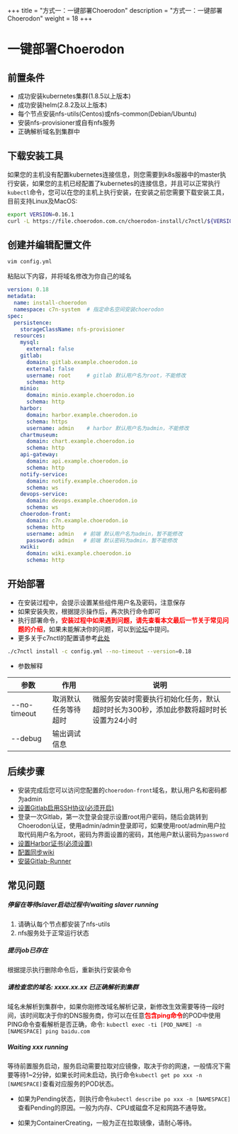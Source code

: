 +++
title = "方式一：一键部署Choerodon"
description = "方式一：一键部署Choerodon"
weight = 18
+++

# 一键部署Choerodon

## 前置条件

- 成功安装kubernetes集群(1.8.5以上版本)
- 成功安装helm(2.8.2及以上版本)
- 每个节点安装nfs-utils(Centos)或nfs-common(Debian/Ubuntu)
- 安装nfs-provisioner或自有nfs服务
- 正确解析域名到集群中

## 下载安装工具

如果您的主机没有配置kubernetes连接信息，则您需要到k8s服器中的master执行安装，如果您的主机已经配置了kubernetes的连接信息，并且可以正常执行`kubectl`命令，您可以在您的主机上执行安装，在安装之前您需要下载安装工具，目前支持Linux及MacOS:

```bash
export VERSION=0.16.1
curl -L https://file.choerodon.com.cn/choerodon-install/c7nctl/${VERSION}/c7nctl-${VERSION}-`uname -s`-amd64.tar.gz | tar -xz && cd c7nctl-${VERSION}
```

## 创建并编辑配置文件

```bash
vim config.yml
```

粘贴以下内容，并将域名修改为你自己的域名

```yml
version: 0.18
metadata:
  name: install-choerodon
  namespace: c7n-system  # 指定命名空间安装choerodon
spec:
  persistence:
    storageClassName: nfs-provisioner
  resources:
    mysql:
      external: false
    gitlab:
      domain: gitlab.example.choerodon.io
      external: false
      username: root     # gitlab 默认用户名为root，不能修改
      schema: http
    minio:
      domain: minio.example.choerodon.io
      schema: http
    harbor:
      domain: harbor.example.choerodon.io
      schema: https
      username: admin    # harbor 默认用户名为admin，不能修改
    chartmuseum:
      domain: chart.example.choerodon.io
      schema: http
    api-gateway:
      domain: api.example.choerodon.io
      schema: http
    notify-service:
      domain: notify.example.choerodon.io
      schema: ws
    devops-service:
      domain: devops.example.choerodon.io
      schema: ws
    choerodon-front:
      domain: c7n.example.choerodon.io
      schema: http
      username: admin   # 前端 默认用户名为admin，暂不能修改
      password: admin   # 前端 默认密码为admin，暂不能修改
    xwiki:
      domain: wiki.example.choerodon.io
      schema: http
```

## 开始部署

- 在安装过程中，会提示设置某些组件用户名及密码，注意保存
- 如果安装失败，根据提示操作后，再次执行命令即可
- 执行部署命令，<b style="color:red">安装过程中如果遇到问题，请先查看本文最后一节关于常见问题的介绍</b>，如果未能解决你的问题，可以到[论坛](//forum.choerodon.io)中提问。
- 更多关于c7nctl的配置请参考[此处](https://blog.vinkdong.com/c7nctl%E8%AF%A6%E8%A7%A3/)

```bash
./c7nctl install -c config.yml --no-timeout --version=0.18
```

- 参数解释

| 参数 | 作用 | 说明
| --- | --- |  ---
| --no-timeout | 取消默认任务等待超时| 微服务安装时需要执行初始化任务，默认超时时长为300秒，添加此参数将超时时长设置为24小时
| --debug | 输出调试信息 |

## 后续步骤

- 安装完成后您可以访问您配置的`choerodon-front`域名，默认用户名和密码都为admin
- [设置Gitlab启用SSH协议(必须开启)](../parts/base/gitlab/#启用ssh协议)
- 登录一次Gitlab，第一次登录会提示设置root用户密码，随后会跳转到Choerodon认证，使用admin/admin登录即可，如果使用root/admin用户拉取代码用户名为root，密码为界面设置的密码，其他用户默认密码为`password`
- [设置Harbor证书(必须设置)](../parts/base/harbor/#证书配置)
- [配置同步wiki](../parts/choerodon-wiki/#同步已有项目和组织)
- [安装Gitlab-Runner](../parts/gitlab-runner)

## 常见问题

##### 停留在等待slaver启动过程中/waiting slaver running

  1. 请确认每个节点都安装了nfs-utils
  2. nfs服务处于正常运行状态

##### 提示job已存在

  根据提示执行删除命令后，重新执行安装命令

##### 请检查您的域名: xxxx.xx.xx 已正确解析到集群

  域名未解析到集群中，如果你刚修改域名解析记录，新修改生效需要等待一段时间，该时间取决于你的DNS服务商，你可以在任意<b style="color:red">包含ping命令</b>的POD中使用PING命令查看解析是否正确，命令: `kubectl exec -ti [POD_NAME] -n [NAMESPACE] ping baidu.com`

##### Waiting xxx running

等待前置服务启动，服务启动需要拉取对应镜像，取决于你的网速，一般情况下需要等待1~2分钟，如果长时间未启动，执行命令`kubectl get po xxx -n [NAMESPACE]`查看对应服务的POD状态。

- 如果为Pending状态，则执行命令`kubectl describe po xxx -n [NAMESPACE]`查看Pending的原因。一般为内存、CPU或磁盘不足和网路不通导致。
  
- 如果为ContainerCreating，一般为正在拉取镜像，请耐心等待。
